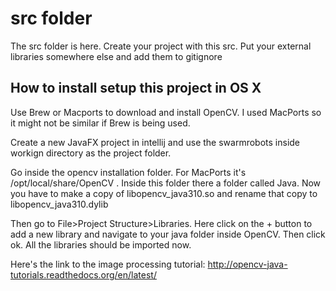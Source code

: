 # src folder

The src folder is here. Create your project with this src. Put your external libraries somewhere else and add them to gitignore

## How to install setup this project in OS X

Use Brew or Macports to download and install OpenCV. I used MacPorts so it might not be similar if Brew is being used.

Create a new JavaFX project in intellij and use the swarmrobots inside workign directory as the project folder.

Go inside the opencv installation folder. For MacPorts it's /opt/local/share/OpenCV . Inside this folder there a folder
called Java. Now you have to make a copy of libopencv_java310.so and rename that copy to libopencv_java310.dylib

Then go to File>Project Structure>Libraries. Here click on the + button to add a new library and navigate to your java
folder inside OpenCV. Then click ok. All the libraries should be imported now.

Here's the link to the image processing tutorial: http://opencv-java-tutorials.readthedocs.org/en/latest/